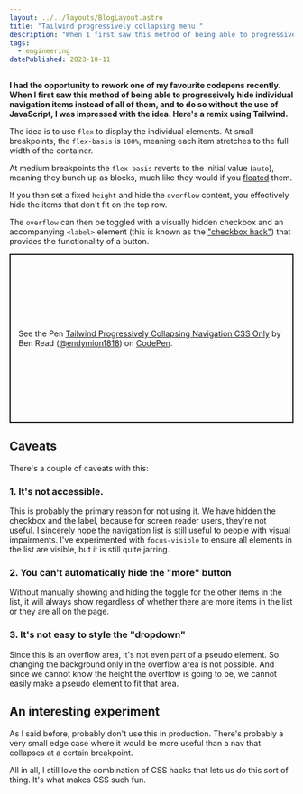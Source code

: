 ```yaml
---
layout: ../../layouts/BlogLayout.astro
title: "Tailwind progressively collapsing menu."
description: "When I first saw this method of being able to progressively hide individual navigation items instead of all of them, and to do so without the use of JavaScript, I was impressed with the idea. Here's a remix using Tailwind."
tags: 
  - engineering
datePublished: 2023-10-11
---
```

**I had the opportunity to rework one of my favourite codepens recently. When I first saw this method of being able to progressively hide individual navigation items instead of all of them, and to do so without the use of JavaScript, I was impressed with the idea. Here's a remix using Tailwind.**

The idea is to use `flex` to display the individual elements. At small breakpoints, the `flex-basis` is `100%`, meaning each item stretches to the full width of the container.

At medium breakpoints the `flex-basis` reverts to the initial value (`auto`), meaning they bunch up as blocks, much like they would if you [floated](https://developer.mozilla.org/en-US/docs/Learn/CSS/CSS_layout/Floats) them.

If you then set a fixed `height` and hide the `overflow` content, you effectively hide the items that don't fit on the top row.

The `overflow` can then be toggled with a visually hidden checkbox and an accompanying `<label>` element (this is known as the ["checkbox hack"](https://css-tricks.com/the-checkbox-hack/)) that provides the functionality of a button.

<p class="codepen" data-height="300" data-default-tab="html,result" data-slug-hash="dywEaBY" data-user="endymion1818" style="height: 300px; box-sizing: border-box; display: flex; align-items: center; justify-content: center; border: 2px solid; margin: 1em 0; padding: 1em;">
  <span>See the Pen <a href="https://codepen.io/endymion1818/pen/dywEaBY">
  Tailwind Progressively Collapsing Navigation CSS Only</a> by Ben Read (<a href="https://codepen.io/endymion1818">@endymion1818</a>)
  on <a href="https://codepen.io">CodePen</a>.</span>
</p>
<script async src="https://cpwebassets.codepen.io/assets/embed/ei.js"></script>

## Caveats

There's a couple of caveats with this:

### 1. It's not accessible. 

This is probably the primary reason for not using it. We have hidden the checkbox and the label, because for screen reader users, they're not useful. I sincerely hope the navigation list is still useful to people with visual impairments. I've experimented with `focus-visible` to ensure all elements in the list are visible, but it is still quite jarring.

### 2. You can't automatically hide the "more" button

Without manually showing and hiding the toggle for the other items in the list, it will always show regardless of whether there are more items in the list or they are all on the page.

### 3. It's not easy to style the "dropdown"

Since this is an overflow area, it's not even part of a pseudo element. So changing the background only in the overflow area is not possible. And since we cannot know the height the overflow is going to be, we cannot easily make a pseudo element to fit that area.

## An interesting experiment

As I said before, probably don't use this in production. There's probably a very small edge case where it would be more useful than a nav that collapses at a certain breakpoint.

All in all, I still love the combination of CSS hacks that lets us do this sort of thing. It's what makes CSS such fun.